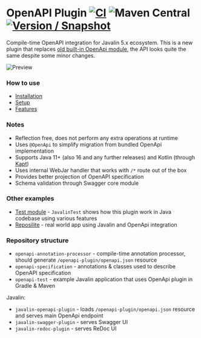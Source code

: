 # OpenAPI Plugin [![CI](https://github.com/javalin/javalin-openapi/actions/workflows/gradle.yml/badge.svg)](https://github.com/javalin/javalin-openapi/actions/workflows/gradle.yml) ![Maven Central](https://img.shields.io/maven-central/v/io.javalin.community.openapi/openapi-annotation-processor?label=Maven%20Central) [![Version / Snapshot](https://maven.reposilite.com/api/badge/latest/snapshots/io/javalin/community/openapi/javalin-openapi-plugin?color=A97BFF&name=Snapshot)](https://maven.reposilite.com/#/snapshots/io/javalin/community/openapi)
Compile-time OpenAPI integration for Javalin 5.x ecosystem.
This is a new plugin that replaces [old built-in OpenApi module](https://github.com/javalin/javalin/tree/javalin-4x/javalin-openapi), 
the API looks quite the same despite some minor changes.

![Preview](https://user-images.githubusercontent.com/4235722/122982162-d2344f80-d39a-11eb-9a93-e52b9b7b7b53.png)

### How to use

* [Installation](https://github.com/javalin/javalin-openapi/wiki/Installation)
* [Setup](https://github.com/javalin/javalin-openapi/wiki/Setup)
* [Features](https://github.com/javalin/javalin-openapi/wiki/Features)

### Notes
* Reflection free, does not perform any extra operations at runtime
* Uses `@OpenApi` to simplify migration from bundled OpenApi implementation
* Supports Java 11+ (also 16 and any further releases) and Kotlin (through [Kapt](https://kotlinlang.org/docs/kapt.html))
* Uses internal WebJar handler that works with `/*` route out of the box
* Provides better projection of OpenAPI specification
* Schema validation through Swagger core module

### Other examples
* [Test module](https://github.com/javalin/javalin-openapi/blob/main/examples/javalin-gradle-kotlin/src/main/java/io/javalin/openapi/plugin/test/JavalinTest.java) - `JavalinTest` shows how this plugin work in Java codebase using various features
* [Reposilite](https://github.com/dzikoysk/reposilite) - real world app using Javalin and OpenApi integration

### Repository structure
* `openapi-annotation-processor` - compile-time annotation processor, should generate `/openapi-plugin/openapi.json` resource
* `openapi-specification` - annotations & classes used to describe OpenAPI specification
* `openapi-test` - example Javalin application that uses OpenApi plugin in Gradle & Maven

Javalin:

* `javalin-openapi-plugin` - loads `/openapi-plugin/openapi.json` resource and serves main OpenApi endpoint
* `javalin-swagger-plugin` - serves Swagger UI
* `javalin-redoc-plugin` - serves ReDoc UI
